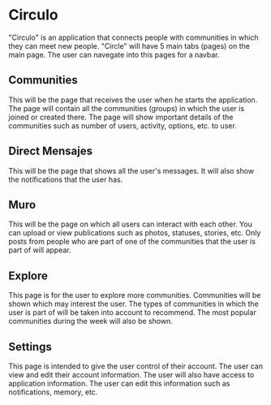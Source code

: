 # Circulo
"Circulo" is an application that connects people with communities in which they can meet new people.
"Circle" will have 5 main tabs (pages) on the main page.
The user can navegate into this pages for a navbar.

## Communities
This will be the page that receives the user when he starts the application.
The page will contain all the communities (groups) in which the user is joined or created there.
The page will show important details of the communities such as number of users, activity, options, etc. to user.

## Direct Mensajes
This will be the page that shows all the user's messages.
It will also show the notifications that the user has.

## Muro
This will be the page on which all users can interact with each other.
You can upload or view publications such as photos, statuses, stories, etc.
Only posts from people who are part of one of the communities that the user is part of will appear.

## Explore
This page is for the user to explore more communities.
Communities will be shown which may interest the user.
The types of communities in which the user is part of will be taken into account to recommend.
The most popular communities during the week will also be shown.

## Settings
This page is intended to give the user control of their account.
The user can view and edit their account information.
The user will also have access to application information.
The user can edit this information such as notifications, memory, etc.